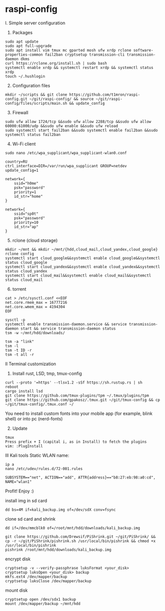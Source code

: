 # raspi-config

I. Simple server configuration 
1. Packages  
```
sudo apt update
sudo apt full-upgrade
sudo apt install vim tmux mc gparted mosh ufw xrdp rclone software-properties-common fail2ban cryptsetup transmission-cli transmission-daemon dkms
curl https://rclone.org/install.sh | sudo bash
systemctl enable xrdp && systemctl restart xrdp && systemctl status xrdp
touch ~/.hushlogin
```
2. Configuration files
```
mkdir ~/scripts && git clone https://github.com/t1mron/raspi-config.git ~/git/raspi-config/ && source ~/git/raspi-config/files/scripts/main.sh && update_config 
```
3. Firewall
```
sudo ufw allow 1724/tcp &&sudo ufw allow 2288/tcp &&sudo ufw allow 60000:61000/udp &&sudo ufw enable &&sudo ufw reload
sudo systemctl start fail2ban &&sudo systemctl enable fail2ban &&sudo systemctl status fail2ban
```
4. Wi-Fi client
```
sudo nano /etc/wpa_supplicant/wpa_supplicant-wlan0.conf
```
```
country=RU
ctrl_interface=DIR=/var/run/wpa_supplicant GROUP=netdev
update_config=1

network={
    ssid="h0me"
    psk="password"
    priority=1
    id_str="home"
}

network={
    ssid="sp0t"
    psk="password"
    priority=10
    id_str="ap"
}
```
5. rclone (cloud storage)
```
mkdir ~/mnt && mkdir ~/mnt/{hdd,cloud_mail,cloud_yandex,cloud_google}
rclone config
systemctl start cloud_google&&systemctl enable cloud_google&&systemctl status cloud_google
systemctl start cloud_yandex&&systemctl enable cloud_yandex&&systemctl status cloud_yandex
systemctl start cloud_mail&&systemctl enable cloud_mail&&systemctl status cloud_mail
```
6. torrent
```
cat > /etc/sysctl.conf <<EOF
net.core.rmem_max = 16777216
net.core.wmem_max = 4194304
EOF
```
```
sysctl -p
systemctl enable transmission-daemon.service && service transmission-daemon start && service transmission-daemon status
tsm -w ~/mnt/hdd/downloads/
```
```
tsm -a "link"
tsm -l
tsm -t ID -r
tsm -t all -r
```
II Terminal customization

1. Install rust, LSD, tmp, tmux-config
```
curl --proto '=https' --tlsv1.2 -sSf https://sh.rustup.rs | sh
reboot
cargo install lsd
git clone https://github.com/tmux-plugins/tpm ~/.tmux/plugins/tpm
git clone https://github.com/gpakosz/.tmux.git ~/git/tmux-config && cp ~/git/tmux-config/.tmux.conf ~/
```
You need to install custom fonts into your mobile app (for example, blink shell) or into pc (nerd-fonts)<br/>

2. Update
```
tmux
Press prefix + I (capital i, as in Install) to fetch the plugins
vim: :PlugInstall
```
III Kali tools
Static WLAN name:
```
ip a
nano /etc/udev/rules.d/72-001.rules
```
```
SUBSYSTEM=="net", ACTION=="add", ATTR{address}=="b8:27:eb:98:a0:cd", NAME="wlan1"
```
Profit! Enjoy :)

install img in sd card
```
dd bs=4M if=kali_backup.img of=/dev/sdX conv=fsync
```
clone sd card and shrink
```
dd if=/dev/mmcblk0 of=/root/mnt/hdd/downloads/kali_backup.img

git clone https://github.com/Drewsif/PiShrink.git ~/git/PiShrink/ && cp -r ~/git/PiShrink/pishrink.sh /usr/local/bin/pishrink && chmod +x /usr/local/bin/pishrink
pishrink /root/mnt/hdd/downloads/kali_backup.img
```
encrypt disk
```
cryptsetup -v --verify-passphrase luksFormat <your_disk>
cryptsetup luksOpen <your_disk> backup
mkfs.ext4 /dev/mapper/backup
cryptsetup luksClose /dev/mapper/backup
```
mount disk
```
cryptsetup open /dev/sdx1 backup
mount /dev/mapper/backup ~/mnt/hdd
```
